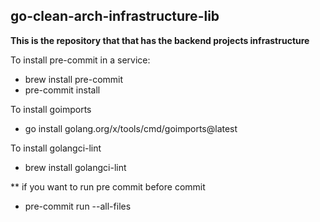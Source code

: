 ## go-clean-arch-infrastructure-lib
**This is the repository that that has the backend projects infrastructure**

To install pre-commit in a service:
- brew install pre-commit
- pre-commit install

To install goimports
- go install golang.org/x/tools/cmd/goimports@latest

To install golangci-lint
- brew install golangci-lint


** if you want to run pre commit before commit
- pre-commit run --all-files
